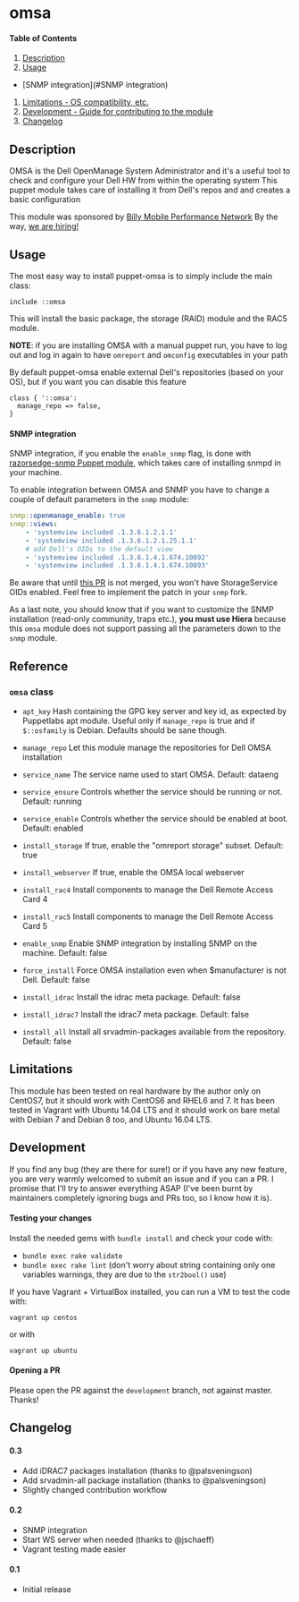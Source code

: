 # omsa

#### Table of Contents

1. [Description](#description)
1. [Usage](#usage)
  - [SNMP integration](#SNMP integration)
1. [Limitations - OS compatibility, etc.](#limitations)
1. [Development - Guide for contributing to the module](#development)
1. [Changelog](#changelog)

## Description

OMSA is the Dell OpenManage System Administrator and it's a useful tool
to check and configure your Dell HW from within the operating system
This puppet module takes care of installing it from Dell's repos and
and creates a basic configuration

This module was sponsored by [Billy Mobile Performance Network](http://www.billymob.com/en/)
By the way, [we are hiring!](http://www.billymob.com/en/careers.html)

## Usage

The most easy way to install puppet-omsa is to simply include the main class:

```puppet
include ::omsa
```

This will install the basic package, the storage (RAID) module and the RAC5
module.

**NOTE**: if you are installing OMSA with a manual puppet run, you have to log out
and log in again to have `omreport` and `omconfig` executables in your path

By default puppet-omsa enable external Dell's repositories (based on your OS),
but if you want you can disable this feature

```puppet
class { '::omsa':
  manage_repo => false,
}
```

#### SNMP integration

SNMP integration, if you enable the `enable_snmp` flag, is done with [razorsedge-snmp Puppet module](https://forge.puppet.com/razorsedge/snmp), which takes care of installing snmpd in your machine.

To enable integration between OMSA and SNMP you have to change a couple of default parameters in the `snmp` module:
```yaml
snmp::openmanage_enable: true
snmp::views:
    - 'systemview included .1.3.6.1.2.1.1'
    - 'systemview included .1.3.6.1.2.1.25.1.1'
    # add Dell's OIDs to the default view
    - 'systemview included .1.3.6.1.4.1.674.10892'
    - 'systemview included .1.3.6.1.4.1.674.10893'
```
Be aware that until [this PR](https://github.com/razorsedge/puppet-snmp/pull/80) is not merged, you won't have StorageService OIDs enabled. Feel free to implement the patch in your `snmp` fork.

As a last note, you should know that if you want to customize the SNMP installation (read-only community, traps etc.), **you must use Hiera** because this `omsa` module does not support passing all the parameters down to the `snmp` module.

## Reference

### `omsa` class

 * `apt_key`
  Hash containing the GPG key server and key id, as expected by
  Puppetlabs apt module. Useful only if `manage_repo` is true and if `$::osfamily`
  is Debian. Defaults should be sane though.

 * `manage_repo`
  Let this module manage the repositories for Dell OMSA installation

 * `service_name`
 The service name used to start OMSA. Default: dataeng

 * `service_ensure`
 Controls whether the service should be running or not. Default: running

 * `service_enable`
 Controls whether the service should be enabled at boot. Default: enabled

 * `install_storage`
 If true, enable the "omreport storage" subset. Default: true

 * `install_webserver`
 If true, enable the OMSA local webserver

 * `install_rac4`
 Install components to manage the Dell Remote Access Card 4

 * `install_rac5`
 Install components to manage the Dell Remote Access Card 5

 * `enable_snmp`
 Enable SNMP integration by installing SNMP on the machine. Default: false

 * `force_install`
 Force OMSA installation even when $manufacturer is not Dell. Default: false

 * `install_idrac`
 Install the idrac meta package. Default: false
 
 * `install_idrac7`
 Install the idrac7 meta package. Default: false

 * `install_all`
 Install all srvadmin-packages available from the repository. Default: false

## Limitations

This module has been tested on real hardware by the author only on CentOS7, but
it should work with CentOS6 and RHEL6 and 7.
It has been tested in Vagrant with Ubuntu 14.04 LTS and it should work on bare metal with
Debian 7 and Debian 8 too, and Ubuntu 16.04 LTS.

## Development

If you find any bug (they are there for sure!) or if you have any new feature,
you are very warmly welcomed to submit an issue and if you can a PR. I promise
that I'll try to answer everything ASAP (I've been burnt by maintainers completely
ignoring bugs and PRs too, so I know how it is).

#### Testing your changes

Install the needed gems with `bundle install` and check your code with:
- `bundle exec rake validate`
- `bundle exec rake lint` (don't worry about string containing only one 
variables warnings, they are due to the `str2bool()` use)

If you have Vagrant + VirtualBox installed, you can run a VM to test the code with:

`vagrant up centos`

or with

`vagrant up ubuntu` 

#### Opening a PR

Please open the PR against the `development` branch, not against master. Thanks!

## Changelog

#### 0.3
- Add iDRAC7 packages installation (thanks to @palsveningson)
- Add srvadmin-all package installation (thanks to @palsveningson)
- Slightly changed contribution workflow

#### 0.2
- SNMP integration
- Start WS server when needed (thanks to @jschaeff)
- Vagrant testing made easier

#### 0.1
- Initial release

